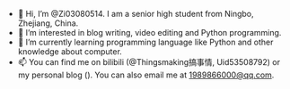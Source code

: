 - 👋 Hi, I’m @Zi03080514. I am a senior high student from Ningbo, Zhejiang, China.
- 👀 I’m interested in blog writing, video editing and Python programming.
- 🌱 I’m currently learning programming language like Python and other knowledge about computer.
- 📫 You can find me on bilibili (@Thingsmaking搞事情, Uid53508792) or my personal blog (). You can also email me at 1989866000@qq.com.

<!---
Zi03080514/Zi03080514 is a ✨ special ✨ repository because its `README.md` (this file) appears on your GitHub profile.
You can click the Preview link to take a look at your changes.
--->

